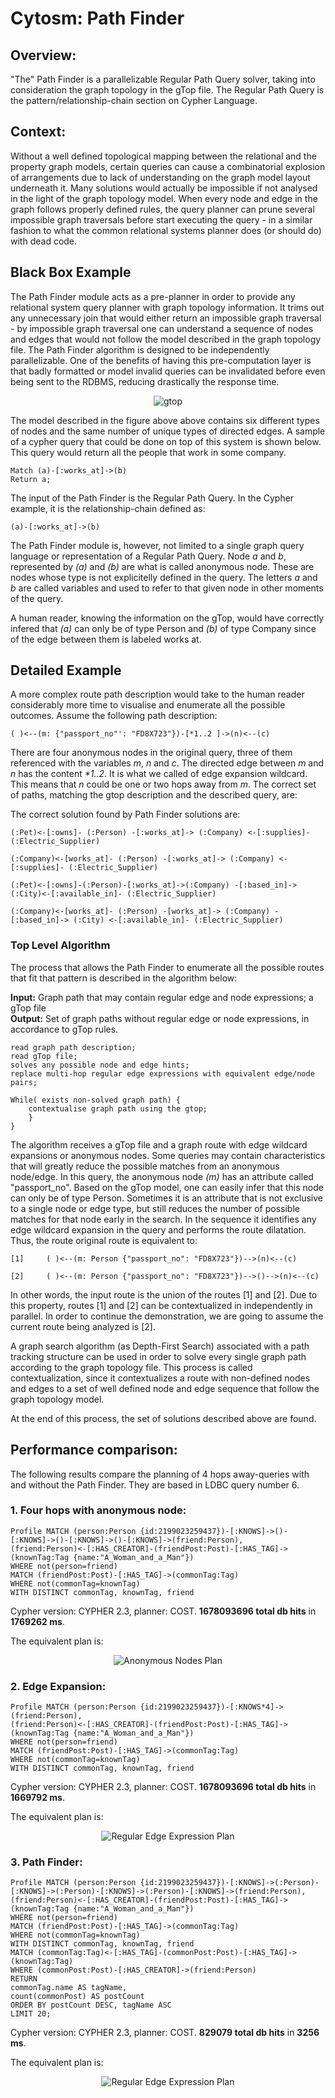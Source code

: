 # Cytosm: Path Finder

## Overview:

"The" Path Finder is a parallelizable Regular Path Query solver, taking into consideration the graph topology in the gTop file. The Regular Path Query is the pattern/relationship-chain section on Cypher Language.

## Context:
Without a well defined topological mapping between the relational and the property graph models, certain queries can cause a combinatorial explosion of arrangements due to lack of understanding on the graph model layout underneath it. Many solutions would actually be impossible if not analysed in the light of the graph topology model. When every node and edge in the graph follows properly defined rules, the query planner can prune several impossible graph traversals before start executing the query - in a similar fashion to what the common relational systems planner does (or should do) with dead code.

## Black Box Example

The Path Finder module acts as a pre-planner in order to provide any relational system query planner with graph topology information. It trims out any unnecessary join that would either return an impossible graph traversal - by impossible graph traversal one can understand a sequence of nodes and edges that would not follow the model described in the graph topology file. The Path Finder algorithm is designed to be independently parallelizable. One of the benefits of having this pre-computation layer is that badly formatted or model invalid queries can be invalidated before even being sent to the RDBMS, reducing drastically the response time.

<p align="center">
  <img src="../common/docs/gtop.png?raw=true" alt="gtop"/>
</p>


The model described in the figure above above contains six different types of nodes and the same number of unique types of directed edges. A sample of a cypher query that could be done on top of this system is shown below. This query would return all the people that work in some company.

```
Match (a)-[:works_at]->(b)
Return a;
```

The input of the Path Finder is the Regular Path Query. In the Cypher example, it is the relationship-chain defined as:

```
(a)-[:works_at]->(b)
```

The Path Finder module is, however, not limited to a single graph query language or representation of a Regular Path Query. Node <i>a</i> and <i>b</i>, represented by <i>(a)</i> and <i>(b)</i> are what is called anonymous node. These are nodes whose type is not explicitelly defined in the query. The letters <i>a</i> and <i>b</i> are called variables and used to refer to that given node in other moments of the query.

A human reader, knowing the information on the gTop, would have correctly infered that <i>(a)</i> can only be of type Person and <i>(b)</i> of type Company since of the edge between them is labeled works at.

## Detailed Example

A more complex route path description would take to the human reader considerably more time to visualise and enumerate all the possible outcomes. Assume the following path description:

```
( )<--(m: {"passport_no"': "FD8X723"})-[*1..2 ]->(n)<--(c)
```

There are four anonymous nodes in the original query, three of them referenced with the variables <i>m</i>, <i>n</i> and <i>c</i>. The directed edge between <i>m</i> and <i>n</i> has the content <i>*1..2</i>. It is what we called of edge expansion wildcard. This means that <i>n</i> could be one or two hops away from <i>m</i>. The correct set of paths, matching the gtop description and the described query, are:

The correct solution found by Path Finder solutions are:

```
(:Pet)<-[:owns]- (:Person) -[:works_at]-> (:Company) <-[:supplies]- (:Electric_Supplier)

(:Company)<-[works_at]- (:Person) -[:works_at]-> (:Company) <-[:supplies]- (:Electric_Supplier)

(:Pet)<-[:owns]-(:Person)-[:works_at]->(:Company) -[:based_in]-> (:City)<-[:available_in]- (:Electric_Supplier)

(:Company)<-[works_at]- (:Person) -[works_at]-> (:Company) -[:based_in]-> (:City) <-[:available_in]- (:Electric_Supplier)
```

### Top Level Algorithm

The process that allows the Path Finder to enumerate all the possible routes that fit that pattern is described in the algorithm below:

<b>Input:</b> Graph path that may contain regular edge and node expressions; a gTop file<br>
<b>Output:</b> Set of graph paths without regular edge or node expressions, in accordance to gTop rules.

```
read graph path description;
read gTop file;
solves any possible node and edge hints;
replace multi-hop regular edge expressions with equivalent edge/node pairs;

While( exists non-solved graph path) {
	contextualise graph path using the gtop;
    }
}
```

The algorithm receives a gTop file and a graph route with edge wildcard expansions or anonymous nodes. Some queries may contain characteristics that will greatly reduce the possible matches from an anonymous node/edge. In this query, the anonymous node <i>(m)</i> has an attribute called "passport_no". Based on the gTop model, one can easily infer that this node can only be of type Person. Sometimes it is an attribute that is not exclusive to a single node or edge type, but still reduces the number of possible matches for that node early in the search.
In the sequence it identifies any edge wildcard expansion in the query and performs the route dilatation. Thus, the route original route is equivalent to:

```
[1]		( )<--(m: Person {"passport_no": "FD8X723"})-->(n)<--(c)

[2]		( )<--(m: Person {"passport_no": "FD8X723"})-->()-->(n)<--(c)
```

In other words, the input route is the union of the routes [1] and [2]. Due to this property, routes [1] and [2] can be contextualized in independently in parallel. In order to continue the demonstration, we are going to assume the current route being analyzed is [2].

A graph search algorithm (as Depth-First Search) associated with a path tracking structure can be used in order to solve every single graph path according to the graph topology file. This process is called contextualization, since it contextualizes a route with non-defined nodes and edges to a set of well defined node and edge sequence that follow the graph topology model.

At the end of this process, the set of solutions described above are found.

## Performance comparison:

The following results compare the planning of 4 hops away-queries with and without the Path Finder. They are based in LDBC query number 6.

### 1. Four hops with anonymous node:

```
Profile MATCH (person:Person {id:2199023259437})-[:KNOWS]->()-[:KNOWS]->()-[:KNOWS]->()-[:KNOWS]->(friend:Person),
(friend:Person)<-[:HAS_CREATOR]-(friendPost:Post)-[:HAS_TAG]->(knownTag:Tag {name:"A_Woman_and_a_Man"})
WHERE not(person=friend)
MATCH (friendPost:Post)-[:HAS_TAG]->(commonTag:Tag)
WHERE not(commonTag=knownTag)
WITH DISTINCT commonTag, knownTag, friend
```

Cypher version: CYPHER 2.3, planner: COST. <b>1678093696 total db hits</b> in <b>1769262 ms</b>.

The equivalent plan is:

<p align="center">
  <img src="docs/pathFinderPlanning/neo4j2_3_4/anonNodesPlan/plan.png?raw=true" alt="Anonymous Nodes Plan"/>
</p>

### 2. Edge Expansion:

```
Profile MATCH (person:Person {id:2199023259437})-[:KNOWS*4]->(friend:Person),
(friend:Person)<-[:HAS_CREATOR]-(friendPost:Post)-[:HAS_TAG]->(knownTag:Tag {name:"A_Woman_and_a_Man"})
WHERE not(person=friend)
MATCH (friendPost:Post)-[:HAS_TAG]->(commonTag:Tag)
WHERE not(commonTag=knownTag)
WITH DISTINCT commonTag, knownTag, friend
```

Cypher version: CYPHER 2.3, planner: COST. <b>1678093696 total db hits</b> in <b>1669792 ms</b>.

The equivalent plan is:

<p align="center">
  <img src="./docs/pathFinderPlanning/neo4j2_3_4/regEdgePlan/plan.png?raw=true" alt="Regular Edge Expression Plan"/>
</p>

### 3. Path Finder:

```
Profile MATCH (person:Person {id:2199023259437})-[:KNOWS]->(:Person)-[:KNOWS]->(:Person)-[:KNOWS]->(:Person)-[:KNOWS]->(friend:Person),
(friend:Person)<-[:HAS_CREATOR]-(friendPost:Post)-[:HAS_TAG]->(knownTag:Tag {name:"A_Woman_and_a_Man"})
WHERE not(person=friend)
MATCH (friendPost:Post)-[:HAS_TAG]->(commonTag:Tag)
WHERE not(commonTag=knownTag)
WITH DISTINCT commonTag, knownTag, friend
MATCH (commonTag:Tag)<-[:HAS_TAG]-(commonPost:Post)-[:HAS_TAG]->(knownTag:Tag)
WHERE (commonPost:Post)-[:HAS_CREATOR]->(friend:Person)
RETURN
commonTag.name AS tagName,
count(commonPost) AS postCount
ORDER BY postCount DESC, tagName ASC
LIMIT 20;
```

Cypher version: CYPHER 2.3, planner: COST. <b>829079 total db hits</b> in <b>3256 ms</b>.

The equivalent plan is:

<p align="center">
  <img src="docs/pathFinderPlanning/neo4j2_3_4/pathFinder/plan.png?raw=true" alt="Regular Edge Expression Plan"/>
</p>
